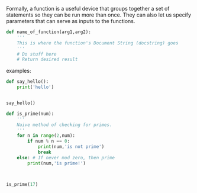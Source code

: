 Formally, a function is a useful device that groups together a set of statements so they can be run more than once. They can also let us specify parameters that can serve as inputs to the functions.


```python
def name_of_function(arg1,arg2):
    '''
    This is where the function's Document String (docstring) goes
    '''
    # Do stuff here
    # Return desired result
```

examples:

```python
def say_hello():
    print('hello')


say_hello()
```


```python
def is_prime(num):
    '''
    Naive method of checking for primes. 
    '''
    for n in range(2,num):
        if num % n == 0:
            print(num,'is not prime')
            break
    else: # If never mod zero, then prime
        print(num,'is prime!')



is_prime(17)
```